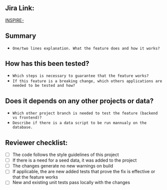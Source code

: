 ## Jira Link:
[INSPIRE-](https://softohq.atlassian.net/browse/INSPIRE-)

## Summary
- `One/two lines explanation. What the feature does and how it works?`

## How has this been tested?
- `Which steps is necessary to guarantee that the feature works?`
- `If this feature is a breaking change, which others applications are needed to be tested and how?`

## Does it depends on any other projects or data?
- `Which other project branch is needed to test the feature (backend vs frontend)?`
- `Describe if there is a data script to be run mannualy on the database.`

## Reviewer checklist:
- [ ] The code follows the style guidelines of this project
- [ ] If there is a need for a seed data, it was added to the project
- [ ] The changes generate no new warnings on build
- [ ] If applicable, the are new added tests that prove the fix is effective or that the feature works
- [ ] New and existing unit tests pass locally with the changes
